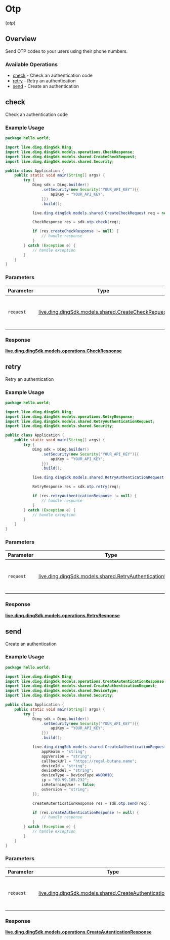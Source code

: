 # Otp
(*otp*)

## Overview

Send OTP codes to your users using their phone numbers.

### Available Operations

* [check](#check) - Check an authentication code
* [retry](#retry) - Retry an authentication
* [send](#send) - Create an authentication

## check

Check an authentication code

### Example Usage

```java
package hello.world;

import live.ding.dingSdk.Ding;
import live.ding.dingSdk.models.operations.CheckResponse;
import live.ding.dingSdk.models.shared.CreateCheckRequest;
import live.ding.dingSdk.models.shared.Security;

public class Application {
    public static void main(String[] args) {
        try {
            Ding sdk = Ding.builder()
                .setSecurity(new Security("YOUR_API_KEY"){{
                    apiKey = "YOUR_API_KEY";
                }})
                .build();

            live.ding.dingSdk.models.shared.CreateCheckRequest req = new CreateCheckRequest("e0e7b0e9-739d-424b-922f-1c2cb48ab077", "123456", "8f1196d5-806e-4b71-9b24-5f96ec052808");            

            CheckResponse res = sdk.otp.check(req);

            if (res.createCheckResponse != null) {
                // handle response
            }
        } catch (Exception e) {
            // handle exception
        }
    }
}
```

### Parameters

| Parameter                                                                                       | Type                                                                                            | Required                                                                                        | Description                                                                                     |
| ----------------------------------------------------------------------------------------------- | ----------------------------------------------------------------------------------------------- | ----------------------------------------------------------------------------------------------- | ----------------------------------------------------------------------------------------------- |
| `request`                                                                                       | [live.ding.dingSdk.models.shared.CreateCheckRequest](../../models/shared/CreateCheckRequest.md) | :heavy_check_mark:                                                                              | The request object to use for the request.                                                      |


### Response

**[live.ding.dingSdk.models.operations.CheckResponse](../../models/operations/CheckResponse.md)**


## retry

Retry an authentication

### Example Usage

```java
package hello.world;

import live.ding.dingSdk.Ding;
import live.ding.dingSdk.models.operations.RetryResponse;
import live.ding.dingSdk.models.shared.RetryAuthenticationRequest;
import live.ding.dingSdk.models.shared.Security;

public class Application {
    public static void main(String[] args) {
        try {
            Ding sdk = Ding.builder()
                .setSecurity(new Security("YOUR_API_KEY"){{
                    apiKey = "YOUR_API_KEY";
                }})
                .build();

            live.ding.dingSdk.models.shared.RetryAuthenticationRequest req = new RetryAuthenticationRequest("a74ee547-564d-487a-91df-37fb25413a91", "3c8b3a46-881e-4cdd-93a6-f7f238bf020a");            

            RetryResponse res = sdk.otp.retry(req);

            if (res.retryAuthenticationResponse != null) {
                // handle response
            }
        } catch (Exception e) {
            // handle exception
        }
    }
}
```

### Parameters

| Parameter                                                                                                       | Type                                                                                                            | Required                                                                                                        | Description                                                                                                     |
| --------------------------------------------------------------------------------------------------------------- | --------------------------------------------------------------------------------------------------------------- | --------------------------------------------------------------------------------------------------------------- | --------------------------------------------------------------------------------------------------------------- |
| `request`                                                                                                       | [live.ding.dingSdk.models.shared.RetryAuthenticationRequest](../../models/shared/RetryAuthenticationRequest.md) | :heavy_check_mark:                                                                                              | The request object to use for the request.                                                                      |


### Response

**[live.ding.dingSdk.models.operations.RetryResponse](../../models/operations/RetryResponse.md)**


## send

Create an authentication

### Example Usage

```java
package hello.world;

import live.ding.dingSdk.Ding;
import live.ding.dingSdk.models.operations.CreateAutenticationResponse;
import live.ding.dingSdk.models.shared.CreateAuthenticationRequest;
import live.ding.dingSdk.models.shared.DeviceType;
import live.ding.dingSdk.models.shared.Security;

public class Application {
    public static void main(String[] args) {
        try {
            Ding sdk = Ding.builder()
                .setSecurity(new Security("YOUR_API_KEY"){{
                    apiKey = "YOUR_API_KEY";
                }})
                .build();

            live.ding.dingSdk.models.shared.CreateAuthenticationRequest req = new CreateAuthenticationRequest("82779012-9667-4917-8532-b94017ce3f0f", "+1234567890"){{
                appRealm = "string";
                appVersion = "string";
                callbackUrl = "https://regal-butane.name";
                deviceId = "string";
                deviceModel = "string";
                deviceType = DeviceType.ANDROID;
                ip = "69.99.185.232";
                isReturningUser = false;
                osVersion = "string";
            }};            

            CreateAutenticationResponse res = sdk.otp.send(req);

            if (res.createAuthenticationResponse != null) {
                // handle response
            }
        } catch (Exception e) {
            // handle exception
        }
    }
}
```

### Parameters

| Parameter                                                                                                         | Type                                                                                                              | Required                                                                                                          | Description                                                                                                       |
| ----------------------------------------------------------------------------------------------------------------- | ----------------------------------------------------------------------------------------------------------------- | ----------------------------------------------------------------------------------------------------------------- | ----------------------------------------------------------------------------------------------------------------- |
| `request`                                                                                                         | [live.ding.dingSdk.models.shared.CreateAuthenticationRequest](../../models/shared/CreateAuthenticationRequest.md) | :heavy_check_mark:                                                                                                | The request object to use for the request.                                                                        |


### Response

**[live.ding.dingSdk.models.operations.CreateAutenticationResponse](../../models/operations/CreateAutenticationResponse.md)**

